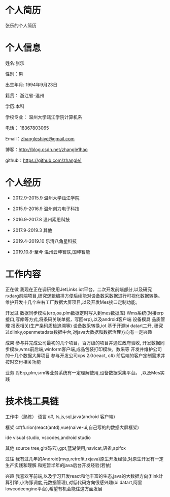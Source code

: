 # 个人简历
张乐的个人简历
# 个人信息
姓名:张乐

性别：男

出生年月: 1994年9月23日

籍贯： 浙江省-温州

学历:本科

学校专业： 温州大学瓯江学院计算机系

电话： 18367803065

Email：zhangleshiye@gmail.com

博客：http://blog.csdn.net/zhangle1hao

github：https://github.com/zhangle1

# 个人经历

* 2012.9-2015.9 温州大学瓯江学院

* 2015.9-2016.9 温州创力电子科技

* 2016.9-2017.8 温州索思科技

* 2017.9-2019.3 其他

* 2019.4-2019.10 乐清八角星科技

* 2019.10.8-至今 温州云坤智联,国坤智能

# 工作内容
正在做
我现在正在调研使用JetLinks iot平台，二次开发前端部分,以及研究rxdarg前端项目,研究逻辑编排方便后续能对设备数采数据进行可视化数据转换。
维护开发十几个左右工厂数据大屏项目,以及开发Mes接口定制功能。

开发过
数据同步模块(erp,oa,plm数据定时写入到mes数据库)
Wms系统(对接erp接口,写库等方式,将条码关联单据，写回erp),以及android客户端
设备模具
品质管理
报表相关(生产条码质检追溯等)
设备数采转换,iot
基于开源bi datart二开,
研究过dlinky,openmetadata数据中台,对java大数据和数据治理方向有一定兴趣

成果
参与并完成公司最初的几个项目，百万级的项目并通过政府验收, 开发数据同步模块,wms前后端,winform客户端,成品包装打印模块，数采等
开发并维护公司的十几个数据大屏项目
参与开发公司cps 2.0(react, c#) 前后端的客户定制需求并按时交付相关功能

业务
对Erp,plm,srm等业务系统有一定理解使用,设备数据采集平台。 ,以及Mes实践

# 技术栈工具链
工作中（熟练）
语言
c#, ts,js,sql,java(android 客户端)

框架 
c#(furion)react(antd),vue(naive-ui,自己写的的数据大屏框架)

ide
visual studio, vscodes,android studio

其他
source tree,git(码云),gpt,蓝湖使用,navicat,语雀,apifox

过往
我有过几年的Android(mvp,retrofit,rxjava)原生开发经验,对原生开发有一定生产实践和理解
和短暂半年的java后台开发经验(若依)

兴趣
我喜欢写前端,以及学习开发react和他丰富的生态,java的大数据方向(flink计算引擎,小海豚调度,元数据管理),对低代码方向很感兴趣(bi datart,阿里lowcodeengine平台),希望有机会能往这方面发展




